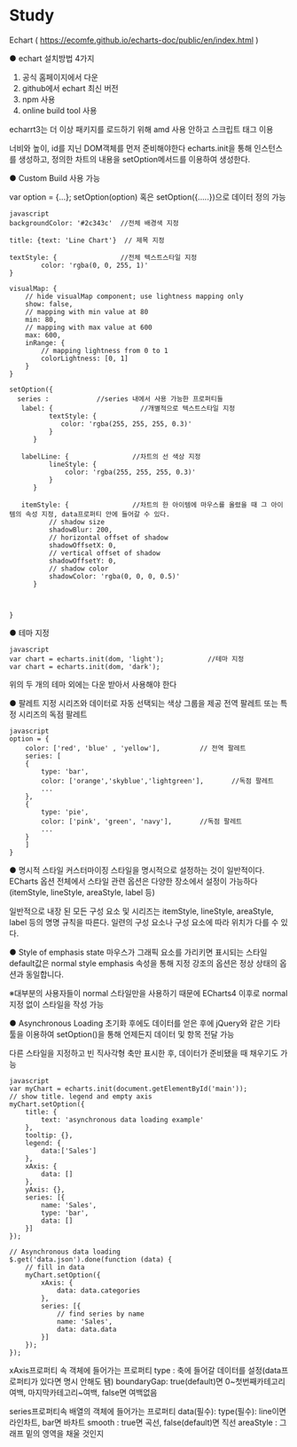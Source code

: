 # Study
Echart ( https://ecomfe.github.io/echarts-doc/public/en/index.html )

● echart 설치방법 4가지
1. 공식 홈페이지에서 다운
2. github에서 echart 최신 버전
3. npm 사용
4. online build tool 사용

echarrt3는 더 이상 패키지를 로드하기 위해 amd 사용 안하고 스크립트 태그 이용

너비와 높이, id를 지닌 DOM객체를 먼저 준비해야한다
echarts.init을 통해 인스턴스를 생성하고, 정의한 차트의 내용을 setOption메서드를 이용하여 생성한다.

● Custom Build 사용 가능


var option = {...}; setOption(option) 혹은
setOption({.....})으로 데이터 정의 가능

```
javascript
backgroundColor: '#2c343c'  //전체 배경색 지정

title: {text: 'Line Chart'}  // 제목 지정

textStyle: {                //전체 텍스트스타일 지정
        color: 'rgba(0, 0, 255, 1)' 
}

visualMap: {
    // hide visualMap component; use lightness mapping only
    show: false,
    // mapping with min value at 80
    min: 80,
    // mapping with max value at 600
    max: 600,
    inRange: {
        // mapping lightness from 0 to 1
        colorLightness: [0, 1]
    }
}

setOption({
  series :            //series 내에서 사용 가능한 프로퍼티들
   label: {                      //개별적으로 텍스트스타일 지정
          textStyle: {
             color: 'rgba(255, 255, 255, 0.3)'
          }
      }

   labelLine: {                //차트의 선 색상 지정
          lineStyle: {
              color: 'rgba(255, 255, 255, 0.3)'
          }
      }

   itemStyle: {                //차트의 한 아이템에 마우스를 올렸을 때 그 아이템의 속성 지정, data프로퍼티 안에 들어갈 수 있다.
          // shadow size
          shadowBlur: 200,
          // horizontal offset of shadow
          shadowOffsetX: 0,
          // vertical offset of shadow
          shadowOffsetY: 0,
          // shadow color
          shadowColor: 'rgba(0, 0, 0, 0.5)'
      }
   


}
```


● 테마 지정
```
javascript
var chart = echarts.init(dom, 'light');           //테마 지정
var chart = echarts.init(dom, 'dark');
```
위의 두 개의 테마 외에는 다운 받아서 사용해야 한다


● 팔레트 지정
        시리즈와 데이터로 자동 선택되는 색상 그룹을 제공
        전역 팔레트 또는 특정 시리즈의 독점 팔레트

```
javascript
option = {
    color: ['red', 'blue' , 'yellow'],          // 전역 팔레트
    series: [
    {
        type: 'bar',
        color: ['orange','skyblue','lightgreen'],       //독점 팔레트
        ...
    },
    {
        type: 'pie',
        color: ['pink', 'green', 'navy'],       //독점 팔레트
        ...
    }
    ]
}
```


● 명시적 스타일 커스터마이징
스타일을 명시적으로 설정하는 것이 일반적이다.
ECharts 옵션 전체에서 스타일 관련 옵션은 다양한 장소에서 설정이 가능하다 (itemStyle, lineStyle, areaStyle, label 등)

일반적으로 내장 된 모든 구성 요소 및 시리즈는 itemStyle, lineStyle, areaStyle, label 등의 명명 규칙을 따른다.
일련의 구성 요소나 구성 요소에 따라 위치가 다를 수 있다.


● Style of emphasis state
마우스가 그래픽 요소를 가리키면 표시되는 스타일
default값은 normal style
emphasis 속성을 통해 지정
강조의 옵션은 정상 상태의 옵션과 동일합니다.

※대부분의 사용자들이 normal 스타일만을 사용하기 때문에 ECharts4 이후로 normal 지정 없이 스타일을 작성 가능

● Asynchronous Loading 
초기화 후에도 데이터를 얻은 후에 jQuery와 같은 기타 툴을 이용하여 setOption()을 통해 언제든지 데이터 및 항목 전달 가능

다른 스타일을 지정하고 빈 직사각형 축만 표시한 후, 데이터가 준비됐을 때 채우기도 가능

```
javascript
var myChart = echarts.init(document.getElementById('main'));
// show title. legend and empty axis
myChart.setOption({
    title: {
        text: 'asynchronous data loading example'
    },
    tooltip: {},
    legend: {
        data:['Sales']
    },
    xAxis: {
        data: []
    },
    yAxis: {},
    series: [{
        name: 'Sales',
        type: 'bar',
        data: []
    }]
});

// Asynchronous data loading 
$.get('data.json').done(function (data) {
    // fill in data
    myChart.setOption({
        xAxis: {
            data: data.categories
        },
        series: [{
            // find series by name
            name: 'Sales',
            data: data.data
        }]
    });
});
```


xAxis프로퍼티 속 객체에 들어가는 프로퍼티
type : 축에 들어갈 데이터를 설정(data프로퍼티가 있다면 명시 안해도 됌)
boundaryGap: true(default)면 0~첫번째카테고리 여백, 마지막카테고리~여백, false면 여백없음



series프로퍼티속 배열의 객체에 들어가는 프로퍼티
data(필수): 
type(필수): line이면 라인차트, bar면 바차트
smooth : true면 곡선, false(default)면 직선
areaStyle : 그래프 밑의 영역을 채울 것인지

